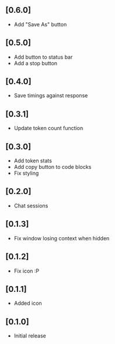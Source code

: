 ## [0.6.0]

- Add "Save As" button

## [0.5.0]

- Add button to status bar
- Add a stop button

## [0.4.0]

- Save timings against response

## [0.3.1]

- Update token count function

## [0.3.0]

- Add token stats
- Add copy button to code blocks
- Fix styling

## [0.2.0]

- Chat sessions

## [0.1.3]

- Fix window losing context when hidden

## [0.1.2]

- Fix icon :P

## [0.1.1]

- Added icon

## [0.1.0]

- Initial release
